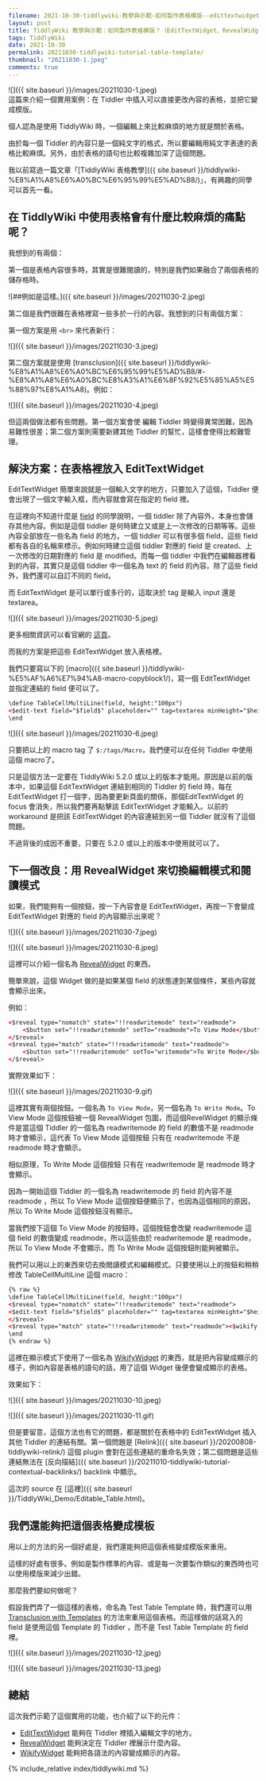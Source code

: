 ```yaml
---
filename: 2021-10-30-tiddlywiki-教學與示範-如何製作表格模版--edittextwidget-revealwidget-wikifywidget-.md
layout: post
title: TiddlyWiki 教學與示範：如何製作表格模版？（EditTextWidget、RevealWidget、WikifyWidget）
tags: TiddlyWiki
date: 2021-10-30
permalink: 20211030-tiddlywiki-tutorial-table-template/
thumbnail: "20211030-1.jpeg"
comments: true
---
```


![]({{ site.baseurl }}/images/20211030-1.jpeg)  
這篇來介紹一個實用案例：在 Tiddler 中插入可以直接更改內容的表格，並把它變成模版。

個人認為是使用 TiddlyWiki 時，一個編輯上來比較麻煩的地方就是關於表格。

由於每一個 Tiddler 的內容只是一個純文字的格式，所以要編輯用純文字表達的表格比較麻煩。另外，由於表格的語句也比較複雜加深了這個問題。

我以前寫過一篇文章「[TiddlyWiki 表格教學]({{ site.baseurl }}/tiddlywiki-%E8%A1%A8%E6%A0%BC%E6%95%99%E5%AD%B8/)」，有興趣的同學可以首先一看。

## 在 TiddlyWiki 中使用表格會有什麼比較麻煩的痛點呢？

我想到的有兩個：

第一個是表格內容很多時，其實是很難閱讀的，特別是我們如果融合了兩個表格的儲存格時。

![##例如是這樣。]({{ site.baseurl }}/images/20211030-2.jpeg)

第二個是我們很難在表格裡寫一些多於一行的內容。我想到的只有兩個方案：

第一個方案是用 `<br>` 來代表新行：

![]({{ site.baseurl }}/images/20211030-3.jpeg)

第二個方案就是使用 [transclusion]({{ site.baseurl }}/tiddlywiki-%E8%A1%A8%E6%A0%BC%E6%95%99%E5%AD%B8/#-%E8%A1%A8%E6%A0%BC%E8%A3%A1%E6%8F%92%E5%85%A5%E5%88%97%E8%A1%A8)。例如：

![]({{ site.baseurl }}/images/20211030-4.jpeg)

但這兩個做法都有些問題。第一個方案會使 編輯 Tiddler 時變得異常困難，因為易難性很差；第二個方案則需要新建其他 Tiddler 的幫忙，這樣會使得比較難管理。

## 解決方案：在表格裡放入 EditTextWidget

EditTextWidget 簡單來說就是一個輸入文字的地方，只要加入了這個，Tiddler 便會出現了一個文字輸入框，而內容就會寫在指定的 field 裡。

在這裡向不知道什麼是 [field](https://tiddlywiki.com/#TiddlerFields) 的同學說明，一個 tiddler 除了內容外，本身也會儲存其他內容。例如是這個 tiddler 是何時建立又或是上一次修改的日期等等。這些內容全部放在一些名為 field 的地方。一個 tiddler 可以有很多個 field，這些 field 都有各自的名稱來標示。例如何時建立這個 tiddler 對應的 field 是 created、上一次修改的日期對應的 field 是 modified。而每一個 tiddler 中我們在編輯器裡看到的內容，其實只是這個 tiddler 中一個名為 text 的 field 的內容。除了這些 field 外，我們還可以自訂不同的 field。

而 EditTextWidget 是可以單行或多行的，這取決於 tag 是輸入 input 還是 textarea。

![]({{ site.baseurl }}/images/20211030-5.jpeg)

更多相關資訊可以看官網的 [這頁](https://tiddlywiki.com/#EditTextWidget)。

而我的方案是把這些 EditTextWidget 放入表格裡。

我們只要寫以下的 [macro]({{ site.baseurl }}/tiddlywiki-%E5%AF%A6%E7%94%A8-macro-copyblock1/)，寫一個 EditTextWidget 並指定連結的 field 便可以了。

```html
\define TableCellMultiLine(field, height:"100px")
<$edit-text field="$field$" placeholder="" tag=textarea minHeight="$height$" autoHeight="yes"/>
\end
```

![]({{ site.baseurl }}/images/20211030-6.jpeg)

只要把以上的 macro tag 了 `$:/tags/Macro`，我們便可以在任何 Tiddler 中使用這個 macro了。

只是這個方法一定要在 TiddlyWiki 5.2.0 或以上的版本才能用。原因是以前的版本中，如果這個 EditTextWidget 連結到相同的 Tiddler 的 field 時，每在 EditTextWidget 打一個字，因為要更新頁面的關係，那個EditTextWidget 的 focus 會消失，所以我們要再點擊該 EditTextWidget 才能輸入。以前的 workaround 是把該 EditTextWidget 的內容連結到另一個 Tiddler 就沒有了這個問題。

不過背後的成因不重要，只要在 5.2.0 或以上的版本中使用就可以了。

## 下一個改良：用 RevealWidget 來切換編輯模式和閱讀模式

如果，我們能夠有一個按鈕，按一下內容會是 EditTextWidget，再按一下會變成 EditTextWidget 對應的 field 的內容顯示出來呢？

![]({{ site.baseurl }}/images/20211030-7.jpeg)

![]({{ site.baseurl }}/images/20211030-8.jpeg)

這裡可以介紹一個名為 [RevealWidget](https://tiddlywiki.com/#RevealWidget) 的東西。

簡單來說，這個 Widget 做的是如果某個 field 的狀態達到某個條件，某些內容就會顯示出來。

例如：

```html
<$reveal type="nomatch" state="!!readwritemode" text="readmode">
    <$button set="!!readwritemode" setTo="readmode">To View Mode</$button>
</$reveal>
<$reveal type="match" state="!!readwritemode" text="readmode">
    <$button set="!!readwritemode" setTo="writemode">To Write Mode</$button>
</$reveal>
```

實際效果如下：

![]({{ site.baseurl }}/images/20211030-9.gif)

這裡其實有兩個按鈕。一個名為 `To View Mode`，另一個名為 `To Write Mode`。To View Mode 這個按鈕被一個 RevealWidget 包圍，而這個RevelWidget 的顯示條件是當這個 Tiddler 的一個名為 readwritemode 的 field 的數值不是 readmode 時才會顯示，這代表 To View Mode 這個按鈕 只有在 readwritemode 不是 readmode 時才會顯示。

相似原理，To Write Mode 這個按鈕 只有在 readwritemode 是 readmode 時才會顯示。

因為一開始這個 Tiddler 的一個名為 readwritemode 的 field 的內容不是 readmode ，所以 To View Mode 這個按鈕便顯示了，也因為這個相同的原因，所以 To Write Mode 這個按鈕沒有顯示。

當我們按下這個 To View Mode 的按鈕時，這個按鈕會改變 readwritemode 這個 field 的數值變成 readmode，所以這些由於 readwritemode 是 readmode，所以 To View Mode 不會顯示，而 To Write Mode 這個按鈕則能夠被顯示。

我們可以用以上的東西來切去換閲讀模式和編輯模式。只要使用以上的按鈕和稍稍修改 TableCellMultiLine 這個 macro：

```html
{% raw %}
\define TableCellMultiLine(field, height:"100px")
<$reveal type="nomatch" state="!!readwritemode" text="readmode">
<$edit-text field="$field$" placeholder="" tag=textarea minHeight="$height$" autoHeight="yes"/>
</$reveal>
<$reveal type="match" state="!!readwritemode" text="readmode"><$wikify name="fieldvalue" text="{{!!$field$}}" output="html"><<fieldvalue>></$wikify></$reveal>
\end
{% endraw %}
```

這裡在顯示模式下使用了一個名為 [WikifyWidget](https://tiddlywiki.com/#WikifyWidget) 的東西，就是把內容變成顯示的樣子，例如內容是表格的語句的話，用了這個 Widget 後便會變成顯示的表格。

效果如下：

![]({{ site.baseurl }}/images/20211030-10.jpeg)

![]({{ site.baseurl }}/images/20211030-11.gif)

但是要留意，這個方法也有它的問題，都是關於在表格中的 EditTextWidget 插入其他 Tiddler 的連結有關。第一個問題是 [Relink]({{ site.baseurl }}/20200808-tiddlywiki-relink/) 這個 plugin 會對在這些連結的重命名失效；第二個問題是這些連結無法在 [反向描結]({{ site.baseurl }}/20211010-tiddlywiki-tutorial-contextual-backlinks/) backlink 中顯示。

這次的 source 在 [這裡]({{ site.baseurl }}/TiddlyWiki_Demo/Editable_Table.html)。

## 我們還能夠把這個表格變成模板

用以上的方法的另一個好處是，我們還能夠把這個表格變成模版來重用。

這樣的好處有很多。例如是製作標準的內容、或是每一次要製作類似的東西時也可以使用模版來減少出錯。

那麼我們要如何做呢？

假設我們弄了一個這樣的表格，命名為 Test Table Template 時，我們還可以用 [Transclusion with Templates](https://tiddlywiki.com/#Transclusion%20with%20Templates) 的方法來重用這個表格。而這樣做的話寫入的 field 是使用這個 Template 的 Tiddler ，而不是 Test Table Template 的 field 裡。

![]({{ site.baseurl }}/images/20211030-12.jpeg)

![]({{ site.baseurl }}/images/20211030-13.jpeg)

## 總結

這次我們示範了這個實用的功能，也介紹了以下的元件：

* [EditTextWidget](https://tiddlywiki.com/#EditTextWidget) 能夠在 Tiddler 裡插入編輯文字的地方。
* [RevealWidget](https://tiddlywiki.com/#RevealWidget) 能夠決定在 Tiddler 裡展示什麼內容。
* [WikifyWidget](https://tiddlywiki.com/#WikifyWidget) 能夠把各語法的內容變成顯示的內容。

{% include_relative index/tiddlywiki.md %}